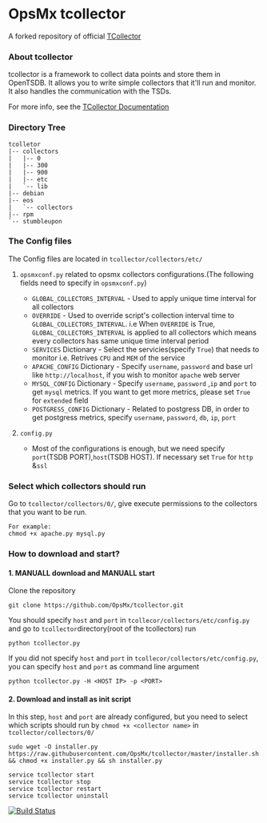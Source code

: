 # OpsMx tcollector
A forked repository of official [TCollector](https://github.com/OpenTSDB/tcollector)
### About tcollector
tcollector is a framework to collect data points and store them in OpenTSDB.
It allows you to write simple collectors that it'll run and monitor.  It also
handles the communication with the TSDs.

For more info, see the [TCollector Documentation](http://www.opentsdb.net/tcollector.html)

### Directory Tree
```
tcolletor
|-- collectors
|   |-- 0
|   |-- 300
|   |-- 900
|   |-- etc
|   `-- lib
|-- debian
|-- eos
|   `-- collectors
|-- rpm
`-- stumbleupon
```
### The Config files
The Config files are located in `tcollector/collectors/etc/`
1. `opsmxconf.py` related to opsmx collectors configurations.(The following fields need to specify in `opsmxconf.py`)
    - `GLOBAL_COLLECTORS_INTERVAL` - Used to apply unique time interval for all collectors
    - `OVERRIDE` - Used to override script's collection interval time to `GLOBAL_COLLECTORS_INTERVAL`. i.e When `OVERRIDE` is True, `GLOBAL_COLLECTORS_INTERVAL` is applied to all collectors which means every collectors has same unique time interval period
    - `SERVICES` Dictionary - Select the servicies(specify `True`) that needs to monitor i.e. Retrives `CPU` and `MEM` of the service
    - `APACHE_CONFIG` Dictionary - Specify `username`, `password` and base url like `http://localhost`, if you wish to monitor `apache` web server
    - `MYSQL_CONFIG` Dictionary - Specify `username`, `password` ,`ip` and `port` to get `mysql` metrics. If you want to get more metrics, please set `True` for `extended` field
    - `POSTGRESS_CONFIG` Dictionary - Related to postgress DB, in order to get postgress metrics, specify `username`, `password`, `db`, `ip`, `port`
    
2. `config.py`
    - Most of the configurations is enough, but we need specify `port`(TSDB PORT),`host`(TSDB HOST). If necessary set `True` for `http` &`ssl`


### Select which collectors should run
Go to `tcollector/collectors/0/`, give execute permissions to the collectors that you want to be run.
```
For example:
chmod +x apache.py mysql.py
```

### How to download and start?
#### 1. MANUALL download and MANUALL start
Clone the repository
```
git clone https://github.com/OpsMx/tcollector.git
```
You should specify `host` and `port` in `tcollecor/collectors/etc/config.py` and go to `tcollector`directory(root of the tcollectors) run
```
python tcollector.py
```
If you did not specify `host` and `port` in `tcollecor/collectors/etc/config.py`, you can specify `host` and `port` as command line argument
```
python tcollector.py -H <HOST IP> -p <PORT>
```

#### 2. Download and install as init script
In this step, `host` and `port` are already configured, but you need to select which scripts should run by `chmod +x <collector name>` in `tcollector/collectors/0/`
```
sudo wget -O installer.py https://raw.githubusercontent.com/OpsMx/tcollector/master/installer.sh && chmod +x installer.py && sh installer.py

service tcollector start
service tcollector stop
service tcollector restart
service tcollector uninstall
```



[![Build Status](https://travis-ci.org/OpenTSDB/tcollector.svg?branch=master)](https://travis-ci.org/OpenTSDB/tcollector)
